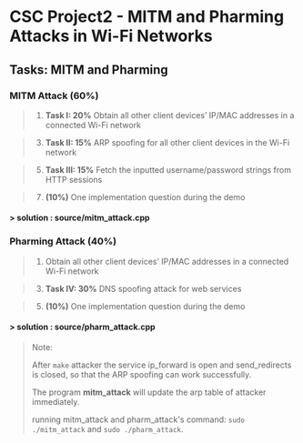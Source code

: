 # CSC Project2 - MITM and Pharming Attacks in Wi-Fi Networks

## Tasks: MITM and Pharming

### MITM Attack (60%)
 
> 1. **Task I: 20%**
    Obtain all other client devices’ IP/MAC addresses in a connected Wi-Fi network

> 3. **Task II: 15%**
    ARP spoofing for all other client devices in the Wi-Fi network

> 5. **Task III: 15%**
    Fetch the inputted username/password strings from HTTP sessions

> 7. **(10%)** One implementation question during the demo 


#### > **solution** : source/mitm_attack.cpp


### Pharming Attack (40%)

> 1. Obtain all other client devices’ IP/MAC addresses in a connected Wi-Fi network

> 3. **Task IV: 30%**
    DNS spoofing attack for web services

> 5. **(10%)** One implementation question during the demo


#### > **solution** : source/pharm_attack.cpp


> Note:
> 
> After `make` attacker the service ip_forward is open and send_redirects is closed, so that the ARP spoofing can work successfully.
> 
> The program **mitm_attack** will update the arp table of attacker immediately.
>
> running mitm_attack and pharm_attack's command: `sudo ./mitm_attack` and  `sudo ./pharm_attack`.
